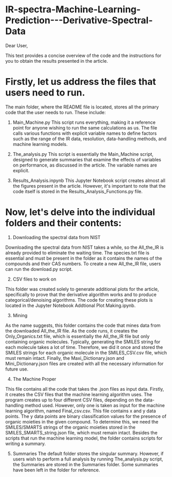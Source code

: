 # IR-spectra-Machine-Learning-Prediction---Derivative-Spectral-Data

Dear User,

This text provides a concise overview of the code and the instructions 
for you to obtain the results presented in the article.

# Firstly, let us address the files that users need to run.

The main folder, where the README file is located, 
stores all the primary code that the user needs to run. These include:

1. Main_Machine.py
This script runs everything, making it a reference point for anyone wishing to run the same calculations as us. 
The file calls various functions with explicit variable names to define factors such as the range of the IR data, 
resolution, data-handling methods, and machine learning models.

2. The_analysis.py
This script is essentially the Main_Machine script, designed to generate summaries that examine the effects 
of variables on performance, as discussed in the article. The variable names are explicit.

3. Results_Analysis.inpynb
This Jupyter Notebook script creates almost all the figures present in the article. 
However, it's important to note that the code itself is stored in the Results_Analysis_Functions.py file.


# Now, let's delve into the individual folders and their contents:

1. Downloading the spectral data from NIST

Downloading the spectral data from NIST takes a while, so the All_the_IR is already provided to eliminate the waiting time. 
The species.txt file is essential and must be present in the folder as it contains the names of the compounds and their CAS numbers. 
To create a new All_the_IR file, users can run the download.py script.

2. CSV files to work on

This folder was created solely to generate additional plots for the article, specifically to prove that the derivative 
algorithm works and to produce categorical/denoising algorithms. The code for creating these plots is located in the Jupyter Notebook Addtional Plot Making.ipynb.

3. Mining

As the name suggests, this folder contains the code that mines data from the downloaded All_the_IR file. 
As the code runs, it creates the Only_Organics.txt file, which is essentially the All_the_IR file but only containing organic molecules. 
Typically, generating the SMILES string for each molecule takes a lot of time. Therefore, we did it once and stored the SMILES strings for each 
organic molecule in the SMILES_CSV.csv file, which must remain intact. Finally, the Maxi_Dictionary.json and Mini_Dictionary.json files 
are created with all the necessary information for future use.

4. The Machine Proper

This file contains all the code that takes the .json files as input data. Firstly, it creates the CSV files that the machine learning algorithm uses. 
The program creates up to four different CSV files, depending on the data-handling method used. However, only one is taken as input for 
the machine learning algorithm, named Final_csv.csv. This file contains x and y data points. The y data points are binary classification values 
for the presence of organic moieties in the given compound. To determine this, we need the SMILES/SMARTS strings of the organic moieties stored in 
the SMILES_SMARTS_string.json file, which must remain intact. Besides the scripts that run the machine learning model, the folder contains scripts for writing a summary.

5. Summaries
The default folder stores the singular summary. However, if users wish to perform a full analysis by running The_analysis.py script, the Summaries are 
stored in the Summaries folder. Some summaries have been left in the folder for reference.
